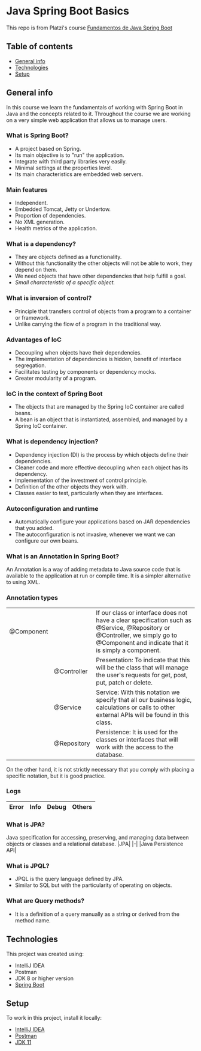 # Java Spring Boot Basics

This repo is from Platzi's course [Fundamentos de Java Spring Boot](https://platzi.com/clases/spring-boot/)

## Table of contents
* [General info](#general-info)
* [Technologies](#technologies)
* [Setup](#setup)

## General info

In this course we learn the fundamentals of working with Spring Boot in Java and the concepts related to it. Throughout the course we are working on a very simple web application that allows us to manage users.

### What is Spring Boot?
* A project based on Spring.
* Its main objective is to "run" the application.
* Integrate with third party libraries very easily.
* Minimal settings at the properties level.
* Its main characteristics are embedded web servers.

### Main features
* Independent.
* Embedded Tomcat, Jetty or Undertow.
* Proportion of dependencies.
* No XML generation.
* Health metrics of the application.

### What is a dependency?
* They are objects defined as a functionality.
* Without this functionality the other objects will not be able to work, they depend on them.
* We need objects that have other dependencies that help fulfill a goal.
* *Small characteristic of a specific object.*

### What is inversion of control?
* Principle that transfers control of objects from a program to a container or framework.
* Unlike carrying the flow of a program in the traditional way.

### Advantages of IoC
* Decoupling when objects have their dependencies.
* The implementation of dependencies is hidden, benefit of interface segregation.
* Facilitates testing by components or dependency mocks.
* Greater modularity of a program.

### IoC in the context of Spring Boot
* The objects that are managed by the Spring IoC container are called beans.
* A bean is an object that is instantiated, assembled, and managed by a Spring IoC container.

### What is dependency injection?
* Dependency injection (DI) is the process by which objects define their dependencies.
* Cleaner code and more effective decoupling when each object has its dependency.
* Implementation of the investment of control principle.
* Definition of the other objects they work with.
* Classes easier to test, particularly when they are interfaces.

### Autoconfiguration and runtime
* Automatically configure your applications based on JAR dependencies that you added.
* The autoconfiguration is not invasive, whenever we want we can configure our own beans.

### What is an Annotation in Spring Boot?
An Annotation is a way of adding metadata to Java source code that is available to the application at run or compile time. It is a simpler alternative to using XML.

### Annotation types

||||
|-|-|-|
|@Component||If our class or interface does not have a clear specification such as @Service, @Repository or @Controller, we simply go to @Component and indicate that it is simply a component.|
||@Controller|Presentation: To indicate that this will be the class that will manage the user's requests for get, post, put, patch or delete.|
||@Service|Service: With this notation we specify that all our business logic, calculations or calls to other external APIs will be found in this class.|
||@Repository|Persistence: It is used for the classes or interfaces that will work with the access to the database.|

On the other hand, it is not strictly necessary that you comply with placing a specific notation, but it is good practice.

### Logs
|Error|Info|Debug|Others|
|-----|----|-----|------|

### What is JPA?
Java specification for accessing, preserving, and managing data between objects or classes and a relational database.
|JPA|
|-|
|Java Persistence API|

### What is JPQL?
* JPQL is the query language defined by JPA.
* Similar to SQL but with the particularity of operating on objects.

### What are Query methods?
* It is a definition of a query manually as a string or derived from the method name.

## Technologies

This project was created using:
* IntelliJ IDEA
* Postman
* JDK 8 or higher version
* [Spring Boot](https://start.spring.io/)

## Setup

To work in this project, install it locally:
* [IntelliJ IDEA](https://www.jetbrains.com/idea/download)
* [Postman](https://www.postman.com/downloads/)
* [JDK 11](https://www.oracle.com/java/technologies/javase-jdk11-downloads.html)
